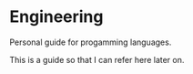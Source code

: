 # Engineering
Personal guide for progamming languages.



This is a guide so that I can refer here later on.
